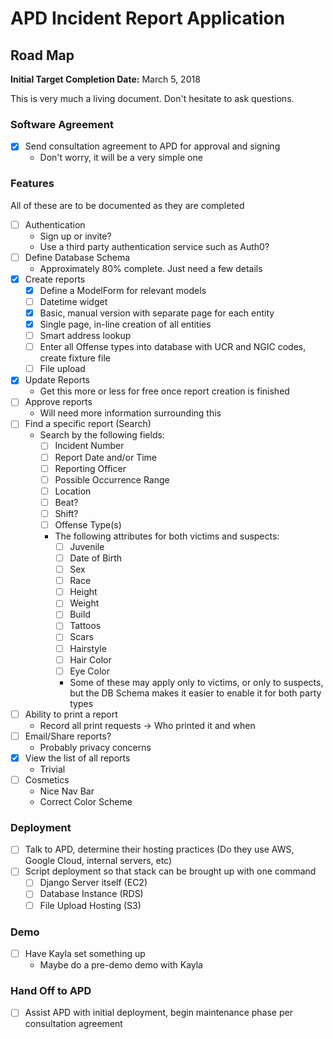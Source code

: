 # APD Incident Report Application

## Road Map
**Initial Target Completion Date:** March 5, 2018

This is very much a living document. Don't hesitate to ask questions.

### Software Agreement
- [x] Send consultation agreement to APD for approval and signing
    - Don't worry, it will be a very simple one

### Features
All of these are to be documented as they are completed
- [ ] Authentication
    - Sign up or invite?
    - Use a third party authentication service such as Auth0?
- [ ] Define Database Schema
    - Approximately 80% complete. Just need a few details
- [x] Create reports
    - [x] Define a ModelForm for relevant models
    - [ ] Datetime widget
    - [x] Basic, manual version with separate page for each entity
    - [x] Single page, in-line creation of all entities
    - [ ] Smart address lookup
    - [ ] Enter all Offense types into database with UCR and NGIC codes, create fixture file
    - [ ] File upload
- [x] Update Reports
    - Get this more or less for free once report creation is finished
- [ ] Approve reports
    - Will need more information surrounding this
- [ ] Find a specific report (Search)
    - Search by the following fields:
        - [ ] Incident Number
        - [ ] Report Date and/or Time
        - [ ] Reporting Officer
        - [ ] Possible Occurrence Range
        - [ ] Location
        - [ ] Beat?
        - [ ] Shift?
        - [ ] Offense Type(s)
        - The following attributes for both victims and suspects:
            - [ ] Juvenile
            - [ ] Date of Birth
            - [ ] Sex
            - [ ] Race
            - [ ] Height
            - [ ] Weight
            - [ ] Build
            - [ ] Tattoos
            - [ ] Scars
            - [ ] Hairstyle
            - [ ] Hair Color
            - [ ] Eye Color
            - Some of these may apply only to victims, or only to suspects, but the DB Schema makes
              it easier to enable it for both party types
- [ ] Ability to print a report
    - Record all print requests -> Who printed it and when
- [ ] Email/Share reports?
    - Probably privacy concerns
- [x] View the list of all reports
    - Trivial
- [ ] Cosmetics
    - Nice Nav Bar
    - Correct Color Scheme

### Deployment
- [ ] Talk to APD, determine their hosting practices (Do they use AWS, 
Google Cloud, internal servers, etc)
- [ ] Script deployment so that stack can be brought up with one command
    - [ ] Django Server itself (EC2)
    - [ ] Database Instance (RDS)
    - [ ] File Upload Hosting (S3)
### Demo
- [ ] Have Kayla set something up
    - Maybe do a pre-demo demo with Kayla

### Hand Off to APD
- [ ] Assist APD with initial deployment, begin maintenance phase per consultation agreement
